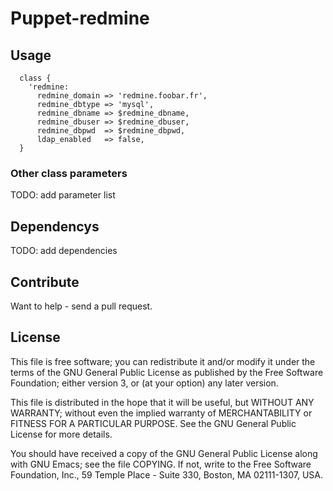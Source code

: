 # Puppet-redmine

## Usage

```
  class {
    'redmine:
      redmine_domain => 'redmine.foobar.fr',
      redmine_dbtype => 'mysql',
      redmine_dbname => $redmine_dbname,
      redmine_dbuser => $redmine_dbuser,
      redmine_dbpwd  => $redmine_dbpwd,
      ldap_enabled   => false,
  }
```
### Other class parameters

TODO: add parameter list

## Dependencys

TODO: add dependencies

## Contribute

Want to help - send a pull request.

## License

This file is free software; you can redistribute it and/or modify it
under the terms of the GNU General Public License as published by the
Free Software Foundation; either version 3, or (at your option) any
later version.

This file is distributed in the hope that it will be useful, but
WITHOUT ANY WARRANTY; without even the implied warranty of
MERCHANTABILITY or FITNESS FOR A PARTICULAR PURPOSE. See the GNU
General Public License for more details.

You should have received a copy of the GNU General Public License
along with GNU Emacs; see the file COPYING. If not, write to the Free
Software Foundation, Inc., 59 Temple Place - Suite 330, Boston, MA
02111-1307, USA.

